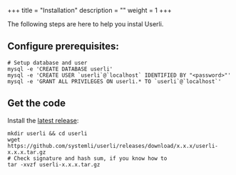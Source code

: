 +++
title = "Installation"
description = ""
weight = 1
+++

The following steps are here to help you instal Userli.
<!--more-->

## Configure prerequisites:

    # Setup database and user
    mysql -e 'CREATE DATABASE userli'
    mysql -e 'CREATE USER `userli`@`localhost` IDENTIFIED BY "<password>"'
    mysql -e 'GRANT ALL PRIVILEGES ON userli.* TO `userli`@`localhost`'

## Get the code

Install the [latest release](https://github.com/systemli/userli/releases/latest):

    mkdir userli && cd userli
    wget https://github.com/systemli/userli/releases/download/x.x.x/userli-x.x.x.tar.gz
    # Check signature and hash sum, if you know how to
    tar -xvzf userli-x.x.x.tar.gz
